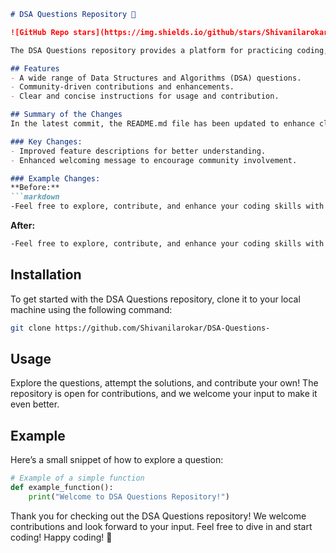 ```markdown
# DSA Questions Repository 🚀

![GitHub Repo stars](https://img.shields.io/github/stars/Shivanilarokar/DSA-Questions-) ![GitHub last commit](https://img.shields.io/github/last-commit/Shivanilarokar/DSA-Questions-) ![Issues](https://img.shields.io/github/issues/Shivanilarokar/DSA-Questions-)

The DSA Questions repository provides a platform for practicing coding, enhancing problem-solving skills, and preparing for technical interviews. This repository is a collaborative space where developers can contribute their own questions and solutions.

## Features
- A wide range of Data Structures and Algorithms (DSA) questions.
- Community-driven contributions and enhancements.
- Clear and concise instructions for usage and contribution.

## Summary of the Changes
In the latest commit, the README.md file has been updated to enhance clarity and engagement with the community. Key changes include:

### Key Changes:
- Improved feature descriptions for better understanding.
- Enhanced welcoming message to encourage community involvement.

### Example Changes:
**Before:**
```markdown
-Feel free to explore, contribute, and enhance your coding skills with our collection of DSA questions!
```

**After:**
```markdown
-Feel free to explore, contribute, and enhance your coding skills with our collection of DSA questions! Happy coding! 🎉
```

## Installation
To get started with the DSA Questions repository, clone it to your local machine using the following command:
```bash
git clone https://github.com/Shivanilarokar/DSA-Questions-
```

## Usage
Explore the questions, attempt the solutions, and contribute your own! The repository is open for contributions, and we welcome your input to make it even better.

## Example
Here’s a small snippet of how to explore a question:
```python
# Example of a simple function
def example_function():
    print("Welcome to DSA Questions Repository!")
```

Thank you for checking out the DSA Questions repository! We welcome contributions and look forward to your input. Feel free to dive in and start coding! Happy coding! 🎉
```